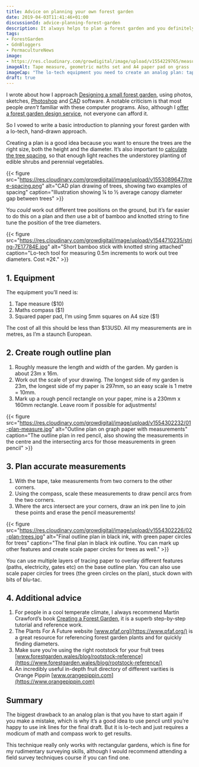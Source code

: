 ```yaml
---
title: Advice on planning your own forest garden
date: 2019-04-03T11:41:46+01:00
discussionId: advice-planning-forest-garden
description: It always helps to plan a forest garden and you definitely don’t need complicated computer software. Here are some top tips to get you started with an analog plan.
tags: 
- ForestGarden
- GdnBloggers
- PermacultureNews
image: 
- https://res.cloudinary.com/growdigital/image/upload/v1554229765/measuring-E9325B00.jpg
imageAlt: Tape measure, geometric maths set and A4 paper pad on grass
imageCap: "The lo-tech equipment you need to create an analog plan: tape measure, maths compass, squared paper pad. Total cost less than $13USD."
draft: true
---
```


I wrote about how I approach [Designing a small forest garden](https://permaculturenews.org/2019/03/22/designing-a-small-forest-garden/), using photos, sketches, [Photoshop](https://en.wikipedia.org/wiki/Adobe_Photoshop) and <abbr title="Computer Aided Design">CAD</abbr> software. A notable criticism is that most people _aren’t_ familiar with these computer programs. Also, although I [offer a forest garden design service](https://www.forestgarden.wales/design/), not everyone can afford it.

So I vowed to write a basic introduction to planning your forest garden with a lo-tech, hand-drawn approach.

Creating a plan is a good idea because you want to ensure the trees are the right size, both the height and the diameter. It’s also important to [calculate the tree spacing](https://www.forestgarden.wales/blog/tree-spacing-forest-garden/), so that enough light reaches the understorey planting of edible shrubs and perennial vegetables. 

{{< figure src="https://res.cloudinary.com/growdigital/image/upload/v1553089647/tree-spacing.png" alt="CAD plan drawing of trees, showing two examples of spacing" caption="Illustration showing ¼ to ½ average canopy diameter gap between trees" >}}

You _could_ work out different tree positions on the ground, but it’s far easier to do this on a plan and _then_ use a bit of bamboo and knotted string to fine tune the position of the tree diameters.

{{< figure src="https://res.cloudinary.com/growdigital/image/upload/v1544710235/string-7E17784E.jpg" alt="Short bamboo stick with knotted string attached" caption="Lo-tech tool for measuring 0.5m increments to work out tree diameters. Cost ≈2¢." >}}

## 1. Equipment

The equipment you’ll need is:

1. Tape measure ($10)
2. Maths compass ($1)
3. Squared paper pad, I’m using 5mm squares on A4 size ($1)

The cost of all this should be less than $13USD. All my measurements are in metres, as I’m a staunch European.

## 2. Create rough outline plan

1. Roughly measure the length and width of the garden. My garden is about 23m x 16m.
2. Work out the scale of your drawing. The longest side of my garden is 23m, the longest side of my paper is 297mm, so an easy scale is 1 metre = 10mm. 
3. Mark up a rough pencil rectangle on your paper, mine is a 230mm x 160mm rectangle. Leave room if possible for adjustments!

{{< figure src="https://res.cloudinary.com/growdigital/image/upload/v1554302232/01-plan-measure.jpg" alt="Outline plan on graph paper with measurements" caption="The outline plan in red pencil, also showing the measurements in the centre and the intersecting arcs for those measurements in green pencil" >}}

## 3. Plan accurate measurements

1. With the tape, take measurements from two corners to the other corners.
2. Using the compass, scale these measurements to draw pencil arcs from the two corners.
3. Where the arcs intersect are your corners, draw an ink pen line to join these points and erase the pencil measurements!

{{< figure src="https://res.cloudinary.com/growdigital/image/upload/v1554302226/02-plan-trees.jpg" alt="Final outline plan in black ink, with green paper circles for trees" caption="The final plan in black ink outline. You can mark up other features and create scale paper circles for trees as well." >}}

You can use multiple layers of tracing paper to overlay different features (paths, electricity, gates etc) on the base outline plan. You can also use scale paper circles for trees (the green circles on the plan), stuck down with bits of blu-tac.

## 4. Additional advice

1. For people in a cool temperate climate, I always recommend Martin Crawford’s book [Creating a Forest Garden](https://www.agroforestry.co.uk/product/creating-a-forest-garden-2/), it is a superb step-by-step tutorial and reference work.
2. The Plants For A Future website [www.pfaf.org](https://www.pfaf.org/) is a great resource for referencing forest garden plants and for quickly finding diameters.
3. Make sure you’re using the right rootstock for your fruit trees [www.forestgarden.wales/blog/rootstock-reference](https://www.forestgarden.wales/blog/rootstock-reference/)
4. An incredibly useful in-depth fruit directory of different varities is Orange Pippin [www.orangepippin.com](https://www.orangepippin.com)

## Summary

The biggest drawback to an analog plan is that you have to start again if you make a mistake, which is why it’s a good idea to use pencil until you’re happy to use ink lines for the final draft. But it is lo-tech and just requires a modicum of math and compass work to get results.

This technique really only works with rectangular gardens, which is fine for my rudimentary surveying skills, although I would recommend attending a field survey techniques course if you can find one.
